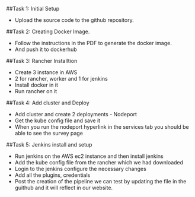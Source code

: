 ##Task 1: Initial Setup  
- Upload the source code to the github repository.

##Task 2: Creating Docker Image. 
- Follow the instructions in the PDF to generate the docker image.  
- And push it to dockerhub  

##Task 3: Rancher Installtion  
- Create 3 instance in AWS  
- 2 for rancher, worker and 1 for jenkins  
- Install docker in it  
- Run rancher on it  

##Task 4: Add cluster and Deploy  
- Add cluster and create 2 deployments - Nodeport  
- Get the kube config file and save it  
- When you run the nodeport hyperlink in the services tab you should be able to see the survey page  

##Task 5: Jenkins install and setup  
- Run jenkins on the AWS ec2 instance and then install jenkins  
- Add the kube config file from the rancher which we had downloaded  
- Login to the jenkins configure the necessary changes  
- Add all the plugins, credentials  
- Post the creation of the pipeline we can test by updating the file in the guithub and it will reflect in our website.
